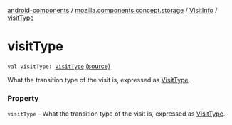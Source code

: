 [android-components](../../index.md) / [mozilla.components.concept.storage](../index.md) / [VisitInfo](index.md) / [visitType](./visit-type.md)

# visitType

`val visitType: `[`VisitType`](../-visit-type/index.md) [(source)](https://github.com/mozilla-mobile/android-components/blob/master/components/concept/storage/src/main/java/mozilla/components/concept/storage/HistoryStorage.kt#L106)

What the transition type of the visit is, expressed as [VisitType](../-visit-type/index.md).

### Property

`visitType` - What the transition type of the visit is, expressed as [VisitType](../-visit-type/index.md).